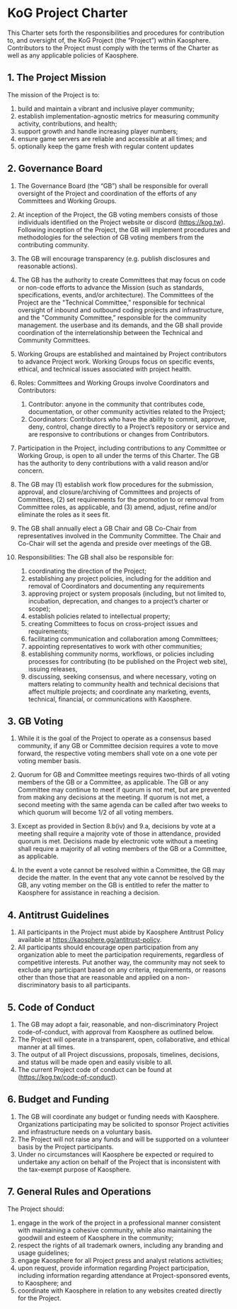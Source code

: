 # KoG Project Charter
This Charter sets forth the responsibilities and procedures for contribution to, and oversight of, the KoG Project (the “Project”) within Kaosphere. Contributors to the Project must comply with the terms of the Charter as well as any applicable policies of Kaosphere.

## 1. The Project Mission
The mission of the Project is to:
1. build and maintain a vibrant and inclusive player community;
2. establish implementation-agnostic metrics for measuring community activity, contributions, and health;
3. support growth and handle increasing player numbers;
4. ensure game servers are reliable and accessible at all times; and
5. optionally keep the game fresh with regular content updates

## 2. Governance Board
1. The Governance Board (the “GB”) shall be responsible for overall oversight of the Project and coordination of the efforts of any Committees and Working Groups.

2. At inception of the Project, the GB voting members consists of those individuals identified on the Project website or discord (https://kog.tw). Following inception of the Project, the GB will implement procedures and methodologies for the selection of GB voting members from the contributing community.

3. The GB will encourage transparency (e.g. publish disclosures and reasonable actions).

4. The GB has the authority to create Committees that may focus on code or non-code efforts to advance the Mission (such as standards, specifications, events, and/or architecture). The Committees of the Project are the "Technical Committee,” responsible for technical oversight of inbound and outbound coding projects and infrastructure, and the "Community Committee,” responsible for the community management. the userbase and its demands, and the GB shall provide coordination of the interrelationship between the Technical and Community Committees.

5. Working Groups are established and maintained by Project contributors to advance Project work. Working Groups focus on specific events, ethical, and technical issues associated with project health.

6. Roles: Committees and Working Groups involve Coordinators and Contributors:
    1. Contributor: anyone in the community that contributes code, documentation, or other community activities related to the Project;
    2. Coordinators: Contributors who have the ability to commit, approve, deny, control, change directly to a Project’s repository or service and are responsive to contributions or changes from Contributors. 

7. Participation in the Project, including contributions to any Committee or Working Group, is open to all under the terms of this Charter. The GB has the authority to deny contributions with a valid reason and/or concern.

8. The GB may (1) establish work flow procedures for the submission, approval, and closure/archiving of Committees and projects of Committees, (2) set requirements for the promotion to or removal from Committee roles, as applicable, and (3) amend, adjust, refine and/or eliminate the roles as it sees fit.

9. The GB shall annually elect a GB Chair and GB Co-Chair from representatives involved in the Community Committee. The Chair and Co-Chair will set the agenda and preside over meetings of the GB.

10. Responsibilities: The GB shall also be responsible for:
    1. coordinating the direction of the Project;
    2. establishing any project policies, including for the addition and removal of Coordinators and documenting any requirements
    3. approving project or system proposals (including, but not limited to, incubation, deprecation, and changes to a project’s charter or scope);
    4. establish policies related to intellectual property;
    5. creating Committees to focus on cross-project issues and requirements;
    6. facilitating communication and collaboration among Committees;
    7. appointing representatives to work with other communities;
    8. establishing community norms, workflows, or policies including processes for contributing (to be published on the Project web site), issuing releases, 
    9. discussing, seeking consensus, and where necessary, voting on matters relating to community health and technical decisions that affect multiple projects; and
    coordinate any marketing, events, technical, financial, or communications with Kaosphere.

## 3. GB Voting
1. While it is the goal of the Project to operate as a consensus based community, if any GB or Committee decision requires a vote to move forward, the respective voting members shall vote on a one vote per voting member basis.

2. Quorum for GB and Committee meetings requires two-thirds of all voting members of the GB or a Committee, as applicable. The GB or any Committee may continue to meet if quorum is not met, but are prevented from making any decisions at the meeting. If quorum is not met, a second meeting with the same agenda can be called after two weeks to which quorum will become 1/2 of all voting members.

3. Except as provided in Section 8.b(iv) and 9.a, decisions by vote at a meeting shall require a majority vote of those in attendance, provided quorum is met. Decisions made by electronic vote without a meeting shall require a majority of all voting members of the GB or a Committee, as applicable.

4. In the event a vote cannot be resolved within a Committee, the GB may decide the matter. In the event that any vote cannot be resolved by the GB, any voting member on the GB is entitled to refer the matter to Kaosphere for assistance in reaching a decision.

## 4. Antitrust Guidelines
1. All participants in the Project must abide by Kaosphere Antitrust Policy available at https://kaosphere.gg/antitrust-policy.
2. All participants should encourage open participation from any organization able to meet the participation requirements, regardless of competitive interests. Put another way, the community may not seek to exclude any participant based on any criteria, requirements, or reasons other than those that are reasonable and applied on a non-discriminatory basis to all participants.

## 5. Code of Conduct
1. The GB may adopt a fair, reasonable, and non-discriminatory Project code-of-conduct, with approval from Kaosphere as outlined below.
2. The Project will operate in a transparent, open, collaborative, and ethical manner at all times.
3. The output of all Project discussions, proposals, timelines, decisions, and status will be made open and easily visible to all.
4. The current Project code of conduct can be found at (https://kog.tw/code-of-conduct).

## 6. Budget and Funding
1. The GB will coordinate any budget or funding needs with Kaosphere. Organizations participating may be solicited to sponsor Project activities and infrastructure needs on a voluntary basis.
2. The Project will not raise any funds and will be supported on a volunteer basis by the Project participants.
3. Under no circumstances will Kaosphere be expected or required to undertake any action on behalf of the Project that is inconsistent with the tax-exempt purpose of Kaosphere.

## 7. General Rules and Operations
The Project should:
1. engage in the work of the project in a professional manner consistent with maintaining a cohesive community, while also maintaining the goodwill and esteem of Kaosphere in the community;
2. respect the rights of all trademark owners, including any branding and usage guidelines;
3. engage Kaosphere for all Project press and analyst relations activities;
4. upon request, provide information regarding Project participation, including information regarding attendance at Project-sponsored events, to Kaosphere; and
5. coordinate with Kaosphere in relation to any websites created directly for the Project.

